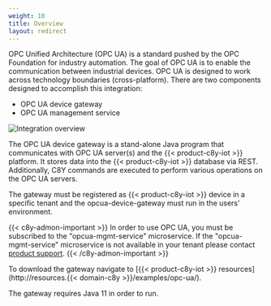 ```yaml
---
weight: 10
title: Overview
layout: redirect
---
```


OPC Unified Architecture (OPC UA) is a standard pushed by the OPC Foundation for industry automation. The goal of OPC UA is to enable the communication between industrial devices. OPC UA is designed to work across technology boundaries (cross-platform). There are two components designed to accomplish this integration:

- OPC UA device gateway
- OPC UA management service

![Integration overview](/images/device-protocols/opcua/opcua-integration-overview.png)

The OPC UA device gateway is a stand-alone Java program that communicates with OPC UA server(s) and the {{< product-c8y-iot >}} platform. It stores data into the {{< product-c8y-iot >}} database via REST. Additionally, C8Y commands are executed to perform various operations on the OPC UA servers.

The gateway must be registered as {{< product-c8y-iot >}} device in a specific tenant and the opcua-device-gateway must run in the users' environment.

{{< c8y-admon-important >}}
In order to use OPC UA, you must be subscribed to the "opcua-mgmt-service" microservice. If the "opcua-mgmt-service" microservice is not available in your tenant please contact [product support](/additional-resources/contacting-support/).
{{< /c8y-admon-important >}}

To download the gateway navigate to [{{< product-c8y-iot >}} resources](http://resources.{{< domain-c8y >}}/examples/opc-ua/).

The gateway requires Java 11 in order to run.

